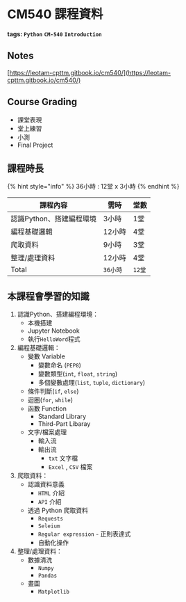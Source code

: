 # CM540 課程資料

**tags: `Python`** **`CM-540`** **`Introduction`**

## Notes
[https://leotam-cpttm.gitbook.io/cm540/](https://leotam-cpttm.gitbook.io/cm540/)

## Course Grading

* 課堂表現
* 堂上練習
* 小測
* Final Project

## 課程時長

{% hint style="info" %}
36小時 : 12堂 x 3小時
{% endhint %}

| 課程內容            | 需時     | 堂數    |
| --------------- | ------ | ----- |
| 認識Python、搭建編程環境 | 3小時    | 1堂    |
| 編程基礎邏輯          | 12小時   | 4堂    |
| 爬取資料            | 9小時    | 3堂    |
| 整理/處理資料         | 12小時   | 4堂    |
| Total           | `36小時` | `12堂` |

## 本課程會學習的知識

1. 認識Python、搭建編程環境：
   * 本機搭建
   * Jupyter Notebook
   * 執行`HelloWord`程式
2. 編程基礎邏輯：
   * 變數 Variable
     * 變數命名 (`PEP8`)
     * 變數類型(`int`, `float`, `string`)
     * 多個變數處理(`list`, `tuple`, `dictionary`)
   * 條件判斷(`if`, `else`)
   * 迴圈(`for`, `while`)
   * 函數 Function
     * Standard Library
     * Third-Part Libaray
   * 文字/檔案處理
     * 輸入流
     * 輸出流
       * `txt` 文字檔
       * `Excel` , `CSV` 檔案
3. 爬取資料：
   * 認識資料意義
     * `HTML` 介紹
     * `API` 介紹
   * 透過 Python 爬取資料
     * `Requests`
     * `Seleium`
     * `Regular expression` - 正則表達式
     * 自動化操作
4. 整理/處理資料：
   * 數據清洗
     * `Numpy`
     * `Pandas`
   * 畫圖
     * `Matplotlib`
